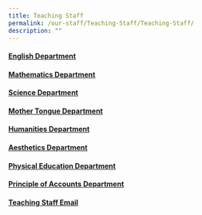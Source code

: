 ```yaml
---
title: Teaching Staff
permalink: /our-staff/Teaching-Staff/Teaching-Staff/
description: ""
---
```

#### [English Department](/our-staff/Teaching-Staff/English-Department/)

#### [Mathematics Department](/our-staff/Teaching-Staff/Mathematics-Department/)

#### [Science Department](/our-staff/Teaching-Staff/Science-Department/)

#### [Mother Tongue Department](/our-staff/Teaching-Staff/Mother-Tongue-Department/)

#### [Humanities Department](/our-staff/Teaching-Staff/Humanities-Department/)

#### [Aesthetics Department](/our-staff/Teaching-Staff/Aesthetics-Department/)

#### [Physical Education Department](/our-staff/Teaching-Staff/Physical-Education-Department/)

#### [Principle of Accounts Department](/our-staff/Teaching-Staff/Principle-of-Accounts-Department/)

#### [Teaching Staff Email](/our-staff/Teaching-Staff/Teaching-Staff-Email/)